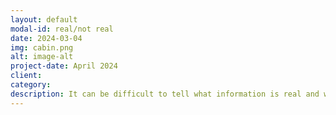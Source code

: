 ```yaml
---
layout: default
modal-id: real/not real
date: 2024-03-04
img: cabin.png
alt: image-alt
project-date: April 2024
client: 
category: 
description: It can be difficult to tell what information is real and what is fake, especially with the rise of AI-generated news and science content and clickbait marketing tactics. We present a few examples for you to read and decide whether the information is real or not real, underlining the importance of reading thoroughly about a topic before believing the first thing you hear!
---
```

